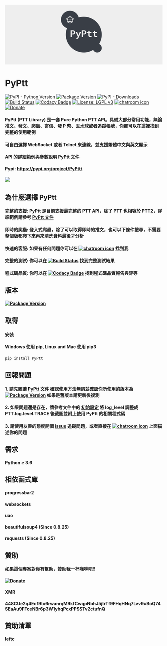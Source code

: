 ![](https://raw.githubusercontent.com/PttCodingMan/PyPtt/master/logo/facebook_cover_photo_2.png)
# PyPtt
![PyPI - Python Version](https://img.shields.io/pypi/pyversions/PyPtt)
[![Package Version](https://img.shields.io/pypi/v/PyPtt.svg)](https://pypi.python.org/pypi/PyPtt)
![PyPI - Downloads](https://img.shields.io/pypi/dm/PyPtt)
[![Build Status](https://travis-ci.org/PttCodingMan/PyPtt.svg?branch=master)](https://travis-ci.org/PttCodingMan/PyPtt)
[![Codacy Badge](https://api.codacy.com/project/badge/Grade/940fe61df0a0443ba883307e11e7b22d)](https://www.codacy.com/manual/PttCodingMan/PyPtt?utm_source=github.com&amp;utm_medium=referral&amp;utm_content=PttCodingMan/PyPtt&amp;utm_campaign=Badge_Grade)
[![License: LGPL v3](https://img.shields.io/badge/License-LGPL%20v3-blue.svg)](https://www.gnu.org/licenses/lgpl-3.0)
[![chatroom icon](https://patrolavia.github.io/telegram-badge/chat.png)](https://t.me/PyPtt)
[![Donate](https://img.shields.io/badge/Donate-PayPal-green.svg)](http://paypal.me/CodingMan)

#### PyPtt (PTT Library) 是一套 Pure Python PTT API。具備大部分常用功能，無論推文、發文、爬蟲、寄信、發 P 幣、丟水球或者追蹤帳號，你都可以在這裡找到完整的使用範例
#### 可自由選擇 WebSocket 或者 Telnet 來連線，並支援繁體中文與英文顯示
#### API 的詳細範例與參數說明 [PyPtt 文件](https://github.com/PttCodingMan/PyPtt/tree/master/doc)
#### Pypi: https://pypi.org/project/PyPtt/
<img src="https://i.imgur.com/wfaf8Bk.gif" width="480">

## 為什麼選擇 PyPtt
#### 完整的支援: PyPtt 是目前支援最完整的 PTT API，除了 PTT 也相容於 PTT2，詳細範例請參考 [PyPtt 文件](https://github.com/PttCodingMan/PyPtt/tree/master/doc)
#### 即時的爬蟲: 登入式爬蟲，除了可以取得即時的推文，也可以下條件搜尋，不需要整個版都爬下來再來清洗資料最後才分析
#### 快速的客服: 如果有任何問題你可以在 [![chatroom icon](https://patrolavia.github.io/telegram-badge/chat.png)](https://t.me/PyPtt) 找到我
#### 完整的測試: 你可以在 [![Build Status](https://travis-ci.org/PttCodingMan/PyPtt.svg?branch=master)](https://travis-ci.org/PttCodingMan/PyPtt) 找到完整測試結果
#### 程式碼品質: 你可以在 [![Codacy Badge](https://api.codacy.com/project/badge/Grade/940fe61df0a0443ba883307e11e7b22d)](https://www.codacy.com/manual/PttCodingMan/PyPtt?utm_source=github.com&amp;utm_medium=referral&amp;utm_content=PttCodingMan/PyPtt&amp;utm_campaign=Badge_Grade) 找到程式碼品質報告與評等

## 版本
#### [![Package Version](https://img.shields.io/pypi/v/PyPtt.svg)](https://pypi.python.org/pypi/PyPtt)

## 取得
#### 安裝
#### Windows 使用 pip, Linux and Mac 使用 pip3
```bash
pip install PyPtt
```

## 回報問題
#### 1. 請先閱讀 [PyPtt 文件](https://github.com/PttCodingMan/PyPtt/tree/master/doc) 確認使用方法無誤並確認你所使用的版本為 [![Package Version](https://img.shields.io/pypi/v/PyPtt.svg)](https://pypi.python.org/pypi/PyPtt) 如果是舊版本請更新後複測
#### 2. 如果問題還是存在，請參考文件中的 [初始設定](https://github.com/PttCodingMan/PyPtt/tree/master/doc#%E5%88%9D%E5%A7%8B%E8%A8%AD%E5%AE%9A) 將 log_level 調整成 PTT.log.level.TRACE 後截圖並附上使用 PyPtt 的相關程式碼
#### 3. 請使用友善的態度開個 [issue](https://github.com/PttCodingMan/PyPtt/issues/new) 追蹤問題，或者直接在 [![chatroom icon](https://patrolavia.github.io/telegram-badge/chat.png)](https://t.me/PyPtt) 上面描述你的問題

## 需求
#### Python ≥ 3.6

## 相依函式庫
#### progressbar2
#### websockets
#### uao
#### beautifulsoup4 (Since 0.8.25)
#### requests (Since 0.8.25)

## 贊助
#### 如果這個專案對你有幫助，贊助我一杯咖啡吧!!
####
#### [![Donate](https://img.shields.io/badge/Donate-PayPal-green.svg)](http://paypal.me/CodingMan)
####
#### XMR
#### 448CUe2q4Ecf9tx6rwanrqM9kfCwqpNbhJ5jtrTf9FHqHNq7Lvv9uBoQ74SEaAu9FFceNBr6p3W1yhqPcxPPSSTv2ctufnQ

## 贊助清單

#### leftc
